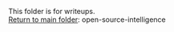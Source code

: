 This folder is for writeups. <br />
[Return to main folder](https://github.com/hpu-panthersec/cyber-comp-materials/tree/main/open-source-intelligence): open-source-intelligence <br />
